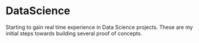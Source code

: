 DataScience
===========

Starting to gain real time experience in Data Science projects. These are my initial steps towards building several proof of concepts.
